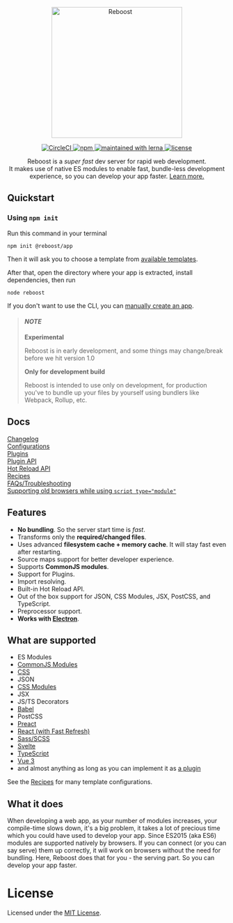<p align="center">
  <img
    src="https://user-images.githubusercontent.com/44255990/87241868-d941a680-c444-11ea-8dbb-8abc674f3911.png"
    alt="Reboost"
    width="300">
</p>

<p align="center">
  <a href="">
    <img alt="CircleCI" src="https://circleci.com/gh/sarsamurmu/reboost.svg?style=svg">
  </a>
  <a href="https://www.npmjs.com/package/reboost">
    <img alt="npm" src="https://img.shields.io/npm/v/reboost?style=flat-square">
  </a>
  <a href="https://lerna.js.org">
    <img alt="maintained with lerna" src="https://img.shields.io/badge/maintained%20with-lerna-cc00ff?style=flat-square">
  </a>
  <a href="https://github.com/sarsamurmu/reboost/blob/primary/LICENSE">
    <img alt="license" src="https://img.shields.io/npm/l/reboost?style=flat-square">
  </a>
</p>

<p align="center">Reboost is a <i>super fast</i> dev server for rapid web development.
<br>It makes use of native ES modules to enable fast, bundle-less development experience, so you can develop your app faster.
<a href="#what-it-does">Learn more.</a></p>

## Quickstart
### Using `npm init`
Run this command in your terminal
```shell
npm init @reboost/app
```
Then it will ask you to choose a template from
[available templates](/packages/create-app/README.md#available-templates).

After that, open the directory where your app is extracted, install dependencies,
then run
```shell
node reboost
```

If you don't want to use the CLI, you can [manually create an app](/docs/manually-creating-an-app.md).

<blockquote>
  <h4><i><b>NOTE</b></i></h4>
  <b>Experimental</b>
  <p>Reboost is in early development, and some things may change/break before we hit version 1.0</p>
  <b>Only for development build</b>
  <p>Reboost is intended to use only on development, for production you've to 
  bundle up your files by yourself using bundlers like Webpack, Rollup, etc.</p>
</blockquote>

## Docs
[Changelog](CHANGELOG.md)\
[Configurations](/docs/configurations.md)\
[Plugins](/docs/plugins.md)\
[Plugin API](/docs/plugin-api.md)\
[Hot Reload API](/docs/hot-reload-api.md)\
[Recipes](/docs/recipes.md)\
[FAQs/Troubleshooting](/docs/faqs-and-troubleshooting.md)\
[Supporting old browsers while using `script type="module"`](/docs/supporting-old-browsers.md)

## Features
- **No bundling**. So the server start time is *fast*.
- Transforms only the **required/changed files**.
- Uses advanced **filesystem cache + memory cache**. It will stay fast even after restarting.
- Source maps support for better developer experience.
- Supports **CommonJS modules**.
- Support for Plugins.
- Import resolving.
- Built-in Hot Reload API.
- Out of the box support for JSON, CSS Modules, JSX, PostCSS, and TypeScript.
- Preprocessor support.
- **Works with [Electron](https://www.electronjs.org/)**.

## What are supported
- ES Modules
- [CommonJS Modules](/docs/recipes.md#commonjs-modules)
- [CSS](/docs/recipes.md#css-and-css-modules)
- JSON
- [CSS Modules](/docs/recipes.md#css-and-css-modules)
- JSX
- JS/TS Decorators
- [Babel](/docs/recipes.md#babel)
- PostCSS
- [Preact](/docs/recipes.md#preact)
- [React (with Fast Refresh)](/docs/recipes.md#react-with-fast-refresh)
- [Sass/SCSS](/docs/recipes.md#sass-or-scss)
- [Svelte](/docs/recipes.md#svelte)
- [TypeScript](/docs/recipes.md#typescript)
- [Vue 3](/docs/recipes.md#vue-3)
- and almost anything as long as you can implement it as [a plugin](/docs/plugin-api.md)

See the [Recipes](/docs/recipes.md) for many template configurations.

## What it does
When developing a web app, as your number of modules increases,
your compile-time slows down, it's a big problem, it takes a lot of precious
time which you could have used to develop your app. Since ES2015 (aka ES6) modules
are supported natively by browsers. If you can connect (or you can say serve) them
up correctly, it will work on browsers without the need for bundling. Here, Reboost
does that for you - the serving part. So you can develop your app faster.

<!-- Reboost is highly inspired by these awesome projects - [Vite](https://github.com/vitejs/vite),
[Snowpack](https://github.com/pikapkg/snowpack), [esbuild](https://github.com/evanw/esbuild). -->

# License
Licensed under the [MIT License](/LICENSE).
